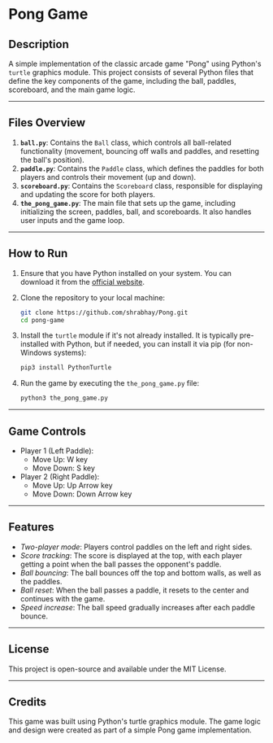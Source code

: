 # Pong Game
## Description
A simple implementation of the classic arcade game "Pong" using Python's `turtle` graphics module. This project consists of several Python files that define the key components of the game, including the ball, paddles, scoreboard, and the main game logic.

---

## Files Overview

1. **`ball.py`**: Contains the `Ball` class, which controls all ball-related functionality (movement, bouncing off walls and paddles, and resetting the ball's position).
2. **`paddle.py`**: Contains the `Paddle` class, which defines the paddles for both players and controls their movement (up and down).
3. **`scoreboard.py`**: Contains the `Scoreboard` class, responsible for displaying and updating the score for both players.
4. **`the_pong_game.py`**: The main file that sets up the game, including initializing the screen, paddles, ball, and scoreboards. It also handles user inputs and the game loop.

---

## How to Run

1. Ensure that you have Python installed on your system. You can download it from the [official website](https://www.python.org/downloads/).
   
2. Clone the repository to your local machine:
   ```bash
   git clone https://github.com/shrabhay/Pong.git
   cd pong-game
   ```

3. Install the `turtle` module if it's not already installed. It is typically pre-installed with Python, but if needed, you can install it via pip (for non-Windows systems):
    ```bash
    pip3 install PythonTurtle
    ```

4. Run the game by executing the `the_pong_game.py` file:
    ```bash
    python3 the_pong_game.py
    ```

---

## Game Controls
* Player 1 (Left Paddle):
  * Move Up: W key
  * Move Down: S key
* Player 2 (Right Paddle):
  * Move Up: Up Arrow key
  * Move Down: Down Arrow key

---

## Features
* *Two-player mode*: Players control paddles on the left and right sides.
* *Score tracking*: The score is displayed at the top, with each player getting a point when the ball passes the opponent's paddle.
* *Ball bouncing*: The ball bounces off the top and bottom walls, as well as the paddles.
* *Ball reset*: When the ball passes a paddle, it resets to the center and continues with the game.
* *Speed increase*: The ball speed gradually increases after each paddle bounce.

---

## License
This project is open-source and available under the MIT License.

---

## Credits
This game was built using Python's turtle graphics module. The game logic and design were created as part of a simple Pong game implementation.
